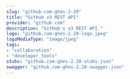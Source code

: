 ```yaml
---
slug: "github-com-ghes-2-20"
title: "GitHub v3 REST API"
provider: "github.com"
description: "GitHub's v3 REST API."
logo: "github.com-ghes-2.20-logo.jpeg"
logoMediaType: "image/jpeg"
tags:
- "collaboration"
- "developer_tools"
stubs: "github.com-ghes-2.20-stubs.json"
swagger: "github.com-ghes-2.20-swagger.json"
---
```

